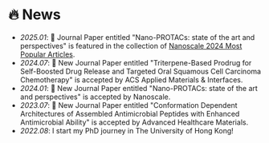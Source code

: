 # 🔥 News
- *2025.01*: 🎉 Journal Paper entitled "Nano-PROTACs: state of the art and perspectives" is featured in the collection of [Nanoscale 2024 Most Popular Articles](https://pubs.rsc.org/en/journals/articlecollectionlanding?sercode=nr&themeid=c207d30d-8ee7-4efd-80eb-aaf66869fb36).
- *2024.07*: 🎉 New Journal Paper entitled "Triterpene-Based Prodrug for Self-Boosted Drug Release and Targeted Oral Squamous Cell Carcinoma Chemotherapy" is accepted by ACS Applied Materials & Interfaces.
- *2024.01*: 🎉 New Journal Paper entitled "Nano-PROTACs: state of the art and perspectives" is accepted by Nanoscale.
- *2023.07*: 🎉 New Journal Paper entitled "Conformation Dependent Architectures of Assembled Antimicrobial Peptides with Enhanced Antimicrobial Ability" is accepted by Advanced Healthcare Materials.
- *2022.08*: I start my PhD journey in The University of Hong Kong!
